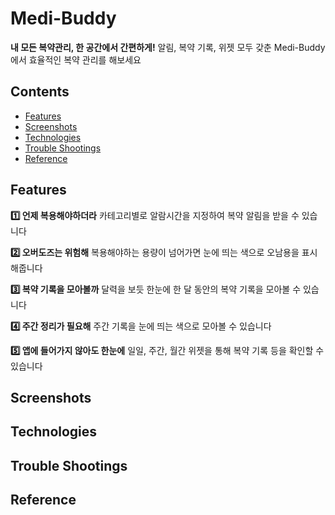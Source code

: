 # Medi-Buddy
**내 모든 복약관리, 한 공간에서 간편하게!**
알림, 복약 기록, 위젯 모두 갖춘 Medi-Buddy에서 효율적인 복약 관리를 해보세요

## Contents
* [Features](#Features)
* [Screenshots](#Screenshots)
* [Technologies](#Technologies)
* [Trouble Shootings](#Trouble-Shootings)
* [Reference](#Reference)

## Features
**1️⃣ 언제 복용해야하더라**
카테고리별로 알람시간을 지정하여 복약 알림을 받을 수 있습니다

**2️⃣ 오버도즈는 위험해**
복용해야하는 용량이 넘어가면 눈에 띄는 색으로 오남용을 표시해줍니다

**3️⃣ 복약 기록을 모아볼까**
달력을 보듯 한눈에 한 달 동안의 복약 기록을 모아볼 수 있습니다

**4️⃣ 주간 정리가 필요해**
주간 기록을 눈에 띄는 색으로 모아볼 수 있습니다

**5️⃣ 앱에 들어가지 않아도 한눈에**
일일, 주간, 월간 위젯을 통해 복약 기록 등을 확인할 수 있습니다

## Screenshots

## Technologies

## Trouble Shootings

## Reference



